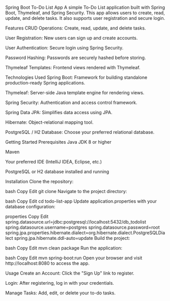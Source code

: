 
Spring Boot To-Do List App
A simple To-Do List application built with Spring Boot, Thymeleaf, and Spring Security. This app allows users to create, read, update, and delete tasks. It also supports user registration and secure login.

Features
CRUD Operations: Create, read, update, and delete tasks.

User Registration: New users can sign up and create accounts.

User Authentication: Secure login using Spring Security.

Password Hashing: Passwords are securely hashed before storing.

Thymeleaf Templates: Frontend views rendered with Thymeleaf.

Technologies Used
Spring Boot: Framework for building standalone production-ready Spring applications.

Thymeleaf: Server-side Java template engine for rendering views.

Spring Security: Authentication and access control framework.

Spring Data JPA: Simplifies data access using JPA.

Hibernate: Object-relational mapping tool.

PostgreSQL / H2 Database: Choose your preferred relational database.

Getting Started
Prerequisites
Java JDK 8 or higher

Maven

Your preferred IDE (IntelliJ IDEA, Eclipse, etc.)

PostgreSQL or H2 database installed and running

Installation
Clone the repository:

bash
Copy
Edit
git clone <repository-url>
Navigate to the project directory:

bash
Copy
Edit
cd todo-list-app
Update application.properties with your database configuration:

properties
Copy
Edit
spring.datasource.url=jdbc:postgresql://localhost:5432/db_todolist
spring.datasource.username=postgres
spring.datasource.password=root
spring.jpa.properties.hibernate.dialect=org.hibernate.dialect.PostgreSQLDialect
spring.jpa.hibernate.ddl-auto=update
Build the project:

bash
Copy
Edit
mvn clean package
Run the application:

bash
Copy
Edit
mvn spring-boot:run
Open your browser and visit http://localhost:8080 to access the app.

Usage
Create an Account: Click the "Sign Up" link to register.

Login: After registering, log in with your credentials.

Manage Tasks: Add, edit, or delete your to-do tasks.

